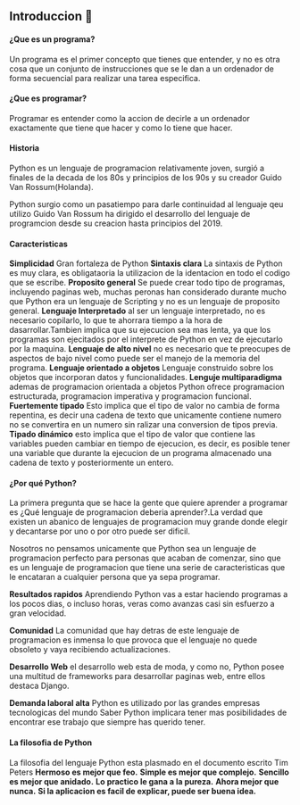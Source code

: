 ## Introduccion 🐍 

#### ¿Que es un programa?
Un programa es el primer concepto que tienes que entender, y no es otra cosa que un conjunto de instrucciones que se le dan a un ordenador de forma secuencial para realizar una tarea especifica.

#### ¿Que es programar?
Programar es entender como la accion de decirle a un ordenador exactamente que tiene que hacer y como lo tiene que hacer.

#### Historia
Python es un lenguaje de programacion relativamente joven, surgió a finales de la decada de los 80s y principios de los 90s y su creador Guido Van Rossum(Holanda).

Python surgio como un pasatiempo para darle continuidad al lenguaje qeu utilizo Guido Van Rossum ha dirigido el desarrollo del lenguaje de programcion desde su creacion hasta principios del 2019.


#### Caracteristicas
**Simplicidad**
Gran fortaleza de Python
**Sintaxis clara**
La sintaxis de Python es muy clara, es obligataoria  la utilizacion de la identacion en todo el codigo que se escribe.
**Proposito general**
Se puede crear todo tipo de programas, incluyendo paginas web, muchas peronas han considerado durante mucho que Python era un lenguaje de Scripting y no es un lenguaje de proposito general.
**Lenguaje Interpretado**
al ser un lenguaje interpretado, no es necesario copilarlo, lo que te ahorrara tiempo a la hora de dasarrollar.Tambien implica que su ejecucion sea mas lenta, ya que los programas son ejecitados por el interprete de Python en vez de ejecutarlo por la maquina.
**Lenguaje de alto nivel**
no es necesario que te preocupes de aspectos de bajo nivel como puede ser el manejo de la memoria del programa.
**Lenguaje orientado a objetos**
Lenguaje construido sobre los objetos que incorporan datos y funcionalidades.
**Lenguje multiparadigma**
ademas de programacion orientada a objetos Python ofrece programacion estructurada, programacion imperativa y programacion funcional.
**Fuertemente tipado**
Esto implica que el tipo de valor no cambia de forma repentina, es decir una cadena de texto que unicamente contiene numero no se convertira en un numero sin ralizar una conversion de tipos previa.
**Tipado dinámico**
esto implica que el tipo de valor que contiene las variables pueden cambiar en tiempo de ejecucion, es decir, es posible tener una variable que durante la ejecucion de un programa almacenado una cadena de texto y posteriormente un entero.

#### ¿Por qué Python?
La primera pregunta que se hace la gente que quiere aprender a programar es ¿Qué lenguaje de programacion deberia aprender?.La verdad que existen un abanico de lenguajes de programacion muy grande donde elegir y decantarse por uno o por otro puede ser dificil.

Nosotros no pensamos unicamente que Python sea un lenguaje de programacion perfecto para personas que acaban de comenzar, sino que es un lenguaje de programacion que tiene una serie de caracteristicas que le encataran a cualquier persona que ya sepa programar.

**Resultados rapidos**
Aprendiendo Python vas a estar haciendo programas a los pocos dias, o incluso horas, veras como avanzas casi sin esfuerzo a gran velocidad.

**Comunidad**
La comunidad que hay detras de este lenguaje de programacion es inmensa lo que provoca que el lenguaje no quede obsoleto y vaya recibiendo actualizaciones.

**Desarrollo Web**
el desarrollo web esta de moda, y como no, Python posee una multitud de frameworks para desarrollar paginas web, entre ellos destaca Django.

**Demanda laboral alta**
Python es utilizado por las grandes empresas tecnologicas del mundo Saber Python implicara tener mas posibilidades de encontrar ese trabajo que siempre has querido tener.

#### La filosofia de Python
La filosofia del lenguaje Python esta plasmado en el documento escrito Tim Peters
**Hermoso es mejor que feo.**
**Simple es mejor que complejo.**
**Sencillo es mejor que anidado.**
**Lo practico le gana a la pureza.**
**Ahora mejor que nunca.**
**Si la aplicacion es facil de explicar, puede ser buena idea.**